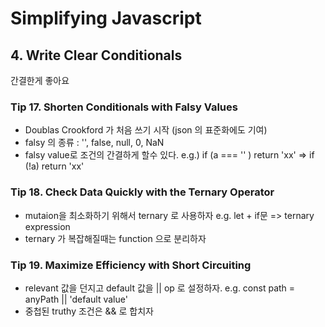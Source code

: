 # Simplifying Javascript

## 4. Write Clear Conditionals
간결한게 좋아요

### Tip 17. Shorten Conditionals with Falsy Values
- Doublas Crookford 가 처음 쓰기 시작 (json 의 표준화에도 기여)
- falsy 의 종류 : '', false, null, 0, NaN
- falsy value로 조건의 간결하게 할수 있다. 
  e.g.) if (a === '' ) return 'xx' => if (!a) return 'xx'
  
### Tip 18. Check Data Quickly with the Ternary Operator
- mutaion을 최소화하기 위해서 ternary 로 사용하자
  e.g. let + if문 => ternary expression  
- ternary 가 복잡해질때는 function 으로 분리하자

### Tip 19. Maximize Efficiency with Short Circuiting
- relevant 값을 던지고 default 값을 || op 로 설정하자. 
  e.g. const path = anyPath || 'default value'
- 중첩된 truthy 조건은 && 로 합치자


